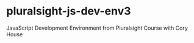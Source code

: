 # pluralsight-js-dev-env3
JavaScript Development Environment from Pluralsight Course with Cory House
